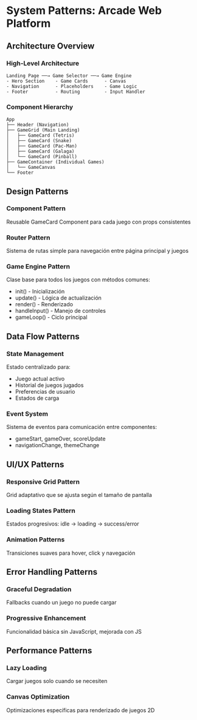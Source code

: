 # System Patterns: Arcade Web Platform

## Architecture Overview

### High-Level Architecture
```
Landing Page ──→ Game Selector ──→ Game Engine
- Hero Section    - Game Cards      - Canvas
- Navigation      - Placeholders    - Game Logic  
- Footer          - Routing         - Input Handler
```

### Component Hierarchy
```
App
├── Header (Navigation)
├── GameGrid (Main Landing)
│   ├── GameCard (Tetris)
│   ├── GameCard (Snake)
│   ├── GameCard (Pac-Man)
│   ├── GameCard (Galaga)
│   └── GameCard (Pinball)
├── GameContainer (Individual Games)
│   └── GameCanvas
└── Footer
```

## Design Patterns

### Component Pattern
Reusable GameCard Component para cada juego con props consistentes

### Router Pattern
Sistema de rutas simple para navegación entre página principal y juegos

### Game Engine Pattern
Clase base para todos los juegos con métodos comunes:
- init() - Inicialización
- update() - Lógica de actualización  
- render() - Renderizado
- handleInput() - Manejo de controles
- gameLoop() - Ciclo principal

## Data Flow Patterns

### State Management
Estado centralizado para:
- Juego actual activo
- Historial de juegos jugados
- Preferencias de usuario
- Estados de carga

### Event System
Sistema de eventos para comunicación entre componentes:
- gameStart, gameOver, scoreUpdate
- navigationChange, themeChange

## UI/UX Patterns

### Responsive Grid Pattern
Grid adaptativo que se ajusta según el tamaño de pantalla

### Loading States Pattern
Estados progresivos: idle → loading → success/error

### Animation Patterns
Transiciones suaves para hover, click y navegación

## Error Handling Patterns

### Graceful Degradation
Fallbacks cuando un juego no puede cargar

### Progressive Enhancement
Funcionalidad básica sin JavaScript, mejorada con JS

## Performance Patterns

### Lazy Loading
Cargar juegos solo cuando se necesiten

### Canvas Optimization
Optimizaciones específicas para renderizado de juegos 2D 
